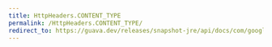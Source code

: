 ```yaml
---
title: HttpHeaders.CONTENT_TYPE
permalink: /HttpHeaders.CONTENT_TYPE/
redirect_to: https://guava.dev/releases/snapshot-jre/api/docs/com/google/common/net/HttpHeaders.html#CONTENT_TYPE
---
```


